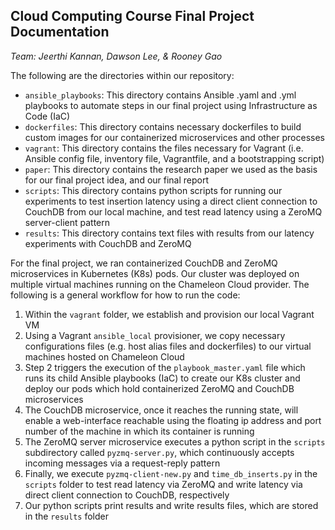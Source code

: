 ## Cloud Computing Course Final Project Documentation

*Team: Jeerthi Kannan, Dawson Lee, & Rooney Gao*

The following are the directories within our repository:
- `ansible_playbooks`: This directory contains Ansible .yaml and .yml playbooks to automate steps in our final project using Infrastructure as Code (IaC)
- `dockerfiles`: This directory contains necessary dockerfiles to build custom images for our containerized microservices and other processes
- `vagrant`: This directory contains the files necessary for Vagrant (i.e. Ansible config file, inventory file, Vagrantfile, and a bootstrapping script)
- `paper`: This directory contains the research paper we used as the basis for our final project idea, and our final report
- `scripts`: This directory contains python scripts for running our experiments to test insertion latency using a direct client connection to CouchDB from our local machine, and test read latency using a ZeroMQ server-client pattern
- `results`: This directory contains text files with results from our latency experiments with CouchDB and ZeroMQ

For the final project, we ran containerized CouchDB and ZeroMQ microservices in Kubernetes (K8s) pods. Our cluster was deployed on multiple virtual machines running on the Chameleon Cloud provider. The following is a general workflow for how to run the code:

1. Within the `vagrant` folder, we establish and provision our local Vagrant VM
2. Using a Vagrant `ansible_local` provisioner, we copy necessary configurations files (e.g. host alias files and dockerfiles) to our virtual machines hosted on Chameleon Cloud
3. Step 2 triggers the execution of the `playbook_master.yaml` file which runs its child Ansible playbooks (IaC) to create our K8s cluster and deploy our pods which hold containerized ZeroMQ and CouchDB microservices
4. The CouchDB microservice, once it reaches the running state, will enable a web-interface reachable using the floating ip address and port number of the machine in which its container is running
5. The ZeroMQ server microservice executes a python script in the `scripts` subdirectory called `pyzmq-server.py`, which continuously accepts incoming messages via a request-reply pattern
6. Finally, we execute `pyzmq-client-new.py` and `time_db_inserts.py` in the `scripts` folder to test read latency via ZeroMQ and write latency via direct client connection to CouchDB, respectively
7. Our python scripts print results and write results files, which are stored in the `results` folder
